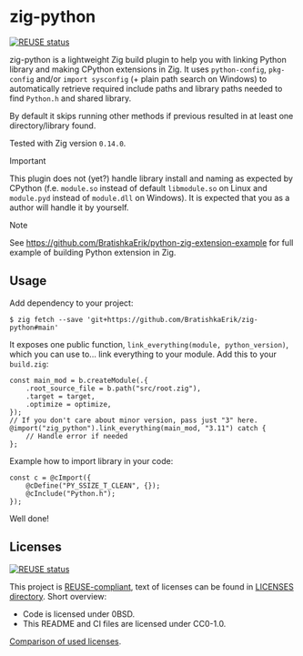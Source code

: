 <!--
SPDX-FileCopyrightText: 2025 Eric Joldasov

SPDX-License-Identifier: CC0-1.0
-->

# zig-python

[![REUSE status](https://api.reuse.software/badge/github.com/BratishkaErik/zig-python)](https://api.reuse.software/info/github.com/BratishkaErik/zig-python)

zig-python is a lightweight Zig build plugin to help you with linking
Python library and making CPython extensions in Zig. It uses `python-config`,
`pkg-config` and/or `import sysconfig` (+ plain path search on Windows)
to automatically retrieve required include paths and library paths
needed to find `Python.h` and shared library.

By default it skips running other methods if previous resulted
in at least one directory/library found.

Tested with Zig version `0.14.0`.

> [!IMPORTANT]
> This plugin does not (yet?) handle library install and naming
> as expected by CPython (f.e. `module.so` instead of default
> `libmodule.so` on Linux and `module.pyd` instead of `module.dll`
> on Windows). It is expected that you as a author will handle it by
> yourself.

> [!NOTE]
> See https://github.com/BratishkaErik/python-zig-extension-example for
> full example of building Python extension in Zig.

## Usage

Add dependency to your project:
```console
$ zig fetch --save 'git+https://github.com/BratishkaErik/zig-python#main'
```

It exposes one public function, `link_everything(module, python_version)`,
which you can use to... link everything to your module. Add this to your
`build.zig`:
```zig
const main_mod = b.createModule(.{
    .root_source_file = b.path("src/root.zig"),
    .target = target,
    .optimize = optimize,
});
// If you don't care about minor version, pass just "3" here.
@import("zig_python").link_everything(main_mod, "3.11") catch {
    // Handle error if needed
};
```

Example how to import library in your code:
```zig
const c = @cImport({
    @cDefine("PY_SSIZE_T_CLEAN", {});
    @cInclude("Python.h");
});
```

Well done!

## Licenses

[![REUSE status](https://api.reuse.software/badge/github.com/BratishkaErik/zig-python)](https://api.reuse.software/info/github.com/BratishkaErik/zig-python)

This project is [REUSE-compliant](https://github.com/fsfe/reuse-tool),
text of licenses can be found in [LICENSES directory](LICENSES/).
Short overview:
* Code is licensed under 0BSD.
* This README and CI files are licensed under CC0-1.0.

[Comparison of used licenses](https://interoperable-europe.ec.europa.eu/licence/compare/0BSD;CC0-1.0).
